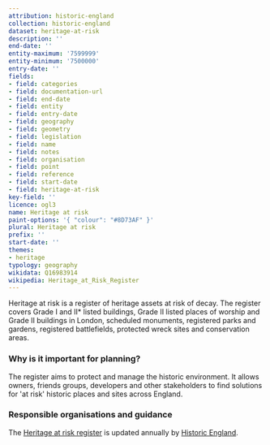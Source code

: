 ```yaml
---
attribution: historic-england
collection: historic-england
dataset: heritage-at-risk
description: ''
end-date: ''
entity-maximum: '7599999'
entity-minimum: '7500000'
entry-date: ''
fields:
- field: categories
- field: documentation-url
- field: end-date
- field: entity
- field: entry-date
- field: geography
- field: geometry
- field: legislation
- field: name
- field: notes
- field: organisation
- field: point
- field: reference
- field: start-date
- field: heritage-at-risk
key-field: ''
licence: ogl3
name: Heritage at risk
paint-options: '{ "colour": "#8D73AF" }'
plural: Heritage at risk
prefix: ''
start-date: ''
themes:
- heritage
typology: geography
wikidata: Q16983914
wikipedia: Heritage_at_Risk_Register
---
```


Heritage at risk is a register of heritage assets at risk of decay. The register covers Grade I and II* listed buildings, Grade II listed places of worship and Grade II buildings in London, scheduled monuments, registered parks and gardens, registered battlefields, protected wreck sites and conservation areas.

### Why is it important for planning?

The register aims to protect and manage the historic environment. It allows owners, friends groups, developers and other stakeholders to find solutions for 'at risk' historic places and sites across England.

### Responsible organisations and guidance

The [Heritage at risk register](https://historicengland.org.uk/advice/heritage-at-risk/search-register/) is updated annually by [Historic England](https://historicengland.org.uk/).
